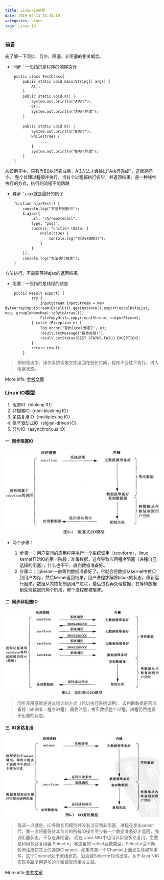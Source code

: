 ```yaml
---
title: Linux-io模型
date: 2019-04-11 15:43:10
categories: Linux
tags: Linux IO
---
```

### 前言
先了解一下同步、异步、阻塞、非阻塞的相关概念。

- 同步：一般指的是程序的顺序执行
```
    public class TestClass{
        public static void main(String[] args) {
            A();
        }
        public static void A() {
            System.out.println("A执行");
            B();
            System.out.println("A执行完成");
        }
        
        public static void B() {
            System.out.println("B执行");
            while(true) {
                ....
            }
            System.out.println("B执行完成");
        }
    }
```
<!--more-->  

从该例子中，只有当B()执行完成后，A()方法才会输出"A执行完成"，这就是同步。
    整个处理过程顺序执行，当各个过程都执行完毕，并返回结果。是一种线性执行的方式，执行的流程不能跨越
    
- 异步：ajax就是最好的例子
```
    function ajaxTest() {
        console.log("方法开始执行");
        $.ajax({
            url: "/A/remoteCall",
            type: "post",
            success: function (data) {
                while(true) {
                    console.log("方法开始执行");
                }
            }
        });
        console.log("方法执行结束");
    }
```


方法执行，不需要等待ajax的返回结果。

    
- 阻塞：一般指的是线程的状态
```
    public Result export) {
            try {
                InputStream inputStream = new ByteArrayInputStream(ExcelUtil.getInstance().export(excelDataList, map, groupIdNameMap).toByteArray());
                FileCopyUtils.copy(inputStream, outputStream);
            } catch (Exception e) {
                log.error("导出Excel出错了", e);
                result.setMessage("操作失败!");
                result.setStatus(REST_STATUS.FAILD_EXCEPTION);
            }
            return result;
        }
```


>例如导出中，操作系统读取文件返回花较长时间，程序不会往下执行，进入阻塞状态。    
    
More info: [参考文章](https://www.jianshu.com/p/aed6067eeac9)    
    
### Linux IO模型

1. 阻塞IO（bloking IO）
2. 非阻塞IO（non-blocking IO）
3. 多路复用IO（multiplexing IO）
4. 信号驱动式IO（signal-driven IO）
5. 异步IO（asynchronous IO）                


#### 一. 同步阻塞IO
![Linux-io模型](Linux-io-model/sync-block.png)
- 两个步骤：

   1. 步骤一：用户空间的应用程序执行一个系统调用（recvform），linux kernel开始IO的第一阶段：准备数据。这会导致应用程序阻塞（进程自己选择的阻塞），什么也不干，直到数据准备好。
   2. 步骤二：当kernel一直等到数据准备好了，它就会将数据从kernel中拷贝到用户内存，然后kernel返回结果，用户进程才解除block的状态，重新运行起来。数据从内核复制到用户进程，最后进程再处理数据，在等待数据到处理数据的两个阶段，整个进程都被阻塞。

#### 二. 同步非阻塞IO
![Linux-io模型](Linux-io-model/sync-nonblock.png)
>同步非阻塞就是通过轮训的方式（轮训执行系统调用），去判断数据是否准备好（轮训者：程序进程）
需要注意，拷贝数据整个过程，进程仍然是属于阻塞的状态。


#### 三. IO多路复用
![Linux-io模型](Linux-io-model/async-block.png)


>强调一点就是，IO多路复用模型并没有涉及到非阻塞，进程在发出select后，要一直阻塞等待其监听的所有IO操作至少有一个数据准备好才返回，强调阻塞状态，不存在非阻塞。
而在 Java NIO中也可以实现多路复用，主要是利用多路复用器 Selector，与这里的 select函数类型，Selector会不断轮询注册在其上的通道Channel，如果有某一个Channel上面发生读或写事件，这个Channel处于就绪状态，就会被Selector轮询出来。关于Java NIO实现多路复用更多的介绍请查询相关文章。


More info:[参考文章](https://www.jianshu.com/p/486b0965c296)